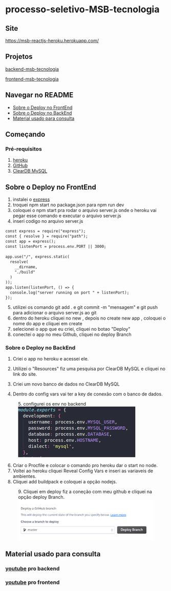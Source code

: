 # processo-seletivo-MSB-tecnologia

## Site

https://msb-reactjs-heroku.herokuapp.com/

## Projetos

[backend-msb-tecnologia](https://github.com/thisouzadev/processo-seletivo-MSB-tecnologia-backend)

[frontend-msb-tecnologia](https://github.com/thisouzadev/processo-seletivo-MSB-tecnologia-frontend)

## Navegar no README

- [Sobre o Deploy no FrontEnd](#sobre-o-deploy-no-frontend)
- [Sobre o Deploy no BackEnd](#sobre-o-deploy-no-backend)
- [Material usado para consulta](#material-usado-para-consulta)
## Começando

### Pré-requisitos
<!-- GETTING STARTED -->
1. [heroku](https://www.heroku.com/)
2. [GitHub](github.com)
3. [ClearDB MySQL](https://www.cleardb.com/mysql/)

## Sobre o Deploy no FrontEnd

1. instalei o [express](https://expressjs.com/pt-br/)
2. troquei npm start no package.json para npm run dev
3. coloquei o npm start pra rodar o arquivo server.js onde o heroku vai pegar esse comando e executar o arquivo server.js
4. inseri codigo no arquivo server.js

~~~
const express = require("express");
const { resolve } = require("path");
const app = express();
const listenPort = process.env.PORT || 3000;

app.use("/", express.static(
  resolve(
    __dirname,
    "./build"
  )
));
app.listen(listenPort, () => {
  console.log("server running on port " + listenPort);
});
~~~

5. utilizei os comando git add . e git commit -m "mensagem" e git push para adicionar o arquivo server.js ao git
6. dentro do heroku cliquei no new , depois no create new app , coloquei o nome do app e cliquei em create
7. selecionei o app que eu criei, cliquei no botao "Deploy"
8. conectei o app no meu Github, cliquei no deploy Branch

### Sobre o Deploy no BackEnd

1. Criei o app no heroku e acessei ele.
2. Utilizei o "Resources" fiz uma pesquisa por ClearDB MySQL e cliquei no link do site.
3. Criei um novo banco de dados no ClearDB MySQL

4. Dentro do config vars vai ter a key de conexão com o banco de dados.

<figure>
  <figcaption>5. configurei os env no backend<figcaption>
  <img src="./img/env.png" alt="Minha Figura">
</figure>
    
6. Criar o Procfile e colocar o comando pro heroku dar o start no node.
7. Voltei ao heroku cliquei Reveal Config Vars e inseri as variaveis de ambientes.
8. Cliquei add buildpack e coloquei a opção nodejs.

<figure>
  <figcaption>9. Cliquei em deploy fiz a coneção com meu github e cliquei na opção deploy Branch.<figcaption>
  <img src="./img/deploybranch.png" alt="Minha Figura">
</figure>
    
   ## Material usado para consulta
    
   ### [youtube](https://www.youtube.com/watch?v=ZZp0VIjTsbM&ab_channel=Raddy) pro backend
   ### [youtube](https://www.youtube.com/watch?v=S0_WcPP83z8&ab_channel=AlgaWorks) pro frontend 
